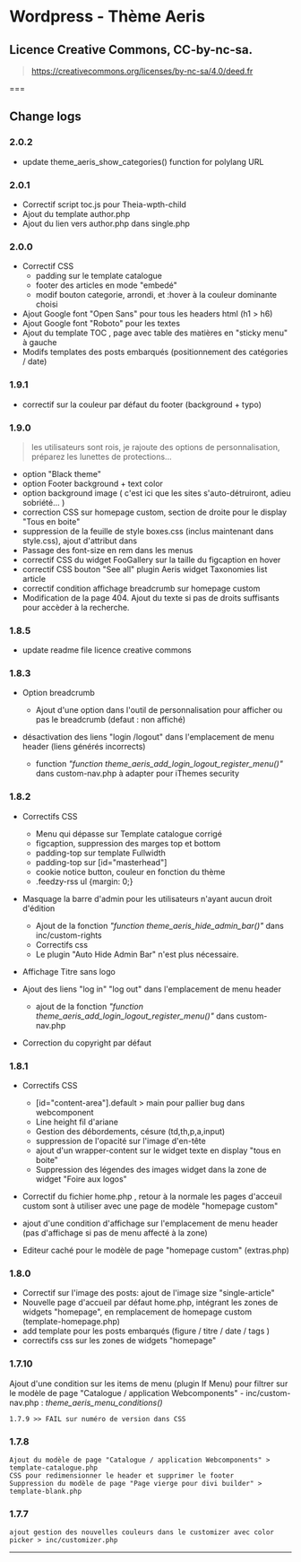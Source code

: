 # Wordpress - Thème Aeris 

## Licence Creative Commons, CC-by-nc-sa. 
> https://creativecommons.org/licenses/by-nc-sa/4.0/deed.fr 

===

## Change logs

### 2.0.2
- update theme_aeris_show_categories() function for polylang URL

### 2.0.1
- Correctif script toc.js pour Theia-wpth-child
- Ajout du template author.php
- Ajout du lien vers author.php dans single.php

### 2.0.0
- Correctif CSS 
  - padding sur le template catalogue
  - footer des articles en mode "embedé"
  - modif bouton categorie, arrondi, et :hover à la couleur dominante choisi
- Ajout Google font "Open Sans" pour tous les headers html (h1 > h6)
- Ajout Google font "Roboto" pour les textes
- Ajout du template TOC , page avec table des matières en "sticky menu" à gauche
- Modifs templates des posts embarqués (positionnement des catégories / date)

### 1.9.1
- correctif sur la couleur par défaut du footer (background + typo)

### 1.9.0
> les utilisateurs sont rois, je rajoute des options de personnalisation, préparez les lunettes de protections...
- option "Black theme" 
- option Footer background + text color 
- option background image ( c'est ici que les sites s'auto-détruiront, adieu sobriété... )
- correction CSS sur homepage custom, section de droite pour le display "Tous en boite"
- suppression de la feuille de style boxes.css (inclus maintenant dans style.css), ajout d'attribut dans <body> 
- Passage des font-size en rem dans les menus
- correctif CSS du widget FooGallery sur la taille du figcaption en hover
- correctif CSS bouton "See all" plugin Aeris widget Taxonomies list article
- correctif condition affichage breadcrumb sur homepage custom
- Modification de la page 404. Ajout du texte si pas de droits suffisants pour accèder à la recherche.


### 1.8.5
- update readme file licence creative commons

### 1.8.3
- Option breadcrumb
    - Ajout d'une option dans l'outil de personnalisation pour afficher ou pas le breadcrumb (defaut : non affiché)

- désactivation des liens "login /logout" dans l'emplacement de menu header (liens générés incorrects)
    - function *"function theme_aeris_add_login_logout_register_menu()"* dans custom-nav.php à adapter pour iThemes security

### 1.8.2

- Correctifs CSS
    - Menu qui dépasse sur Template catalogue corrigé
    - figcaption, suppression des marges top et bottom
    - padding-top sur template Fullwidth
    - padding-top sur [id="masterhead"]
    - cookie notice button, couleur en fonction du thème
    - .feedzy-rss ul {margin: 0;}

-  Masquage la barre d'admin pour les utilisateurs n'ayant aucun droit d'édition
    - Ajout de la fonction *"function theme_aeris_hide_admin_bar()"* dans inc/custom-rights
    - Correctifs css
    - Le plugin "Auto Hide Admin Bar" n'est plus nécessaire.

- Affichage Titre sans logo

- Ajout des liens "log in" "log out" dans l'emplacement de menu header
    - ajout de la fonction *"function theme_aeris_add_login_logout_register_menu()"* dans custom-nav.php

- Correction du copyright par défaut

### 1.8.1

- Correctifs CSS 
    - [id="content-area"].default > main pour pallier bug dans webcomponent
    - Line height fil d'ariane
    - Gestion des débordements, césure (td,th,p,a,input)
    - suppression de l'opacité sur l'image d'en-tête
    - ajout d'un wrapper-content sur le widget texte en display "tous en boite"
    - Suppression des légendes des images widget dans la zone de widget "Foire aux logos"

- Correctif du fichier home.php , retour à la normale
    les pages d'acceuil custom sont à utiliser avec une page de modèle "homepage custom"

- ajout d'une condition d'affichage sur l'emplacement de menu header (pas d'affichage si pas de menu affecté à la zone)
- Editeur caché pour le modèle de page "homepage custom" (extras.php)

### 1.8.0

- Correctif sur l'image des posts: ajout de l'image size "single-article"
- Nouvelle page d'accueil par défaut home.php, intégrant les zones de widgets "homepage", en remplacement de homepage custom (template-homepage.php)
- add template pour les posts embarqués (figure / titre / date / tags )
- correctifs css sur les zones de widgets "homepage"


### 1.7.10

Ajout d'une condition sur les items de menu (plugin If Menu) pour filtrer sur le modèle de page "Catalogue / application Webcomponents" 
    - inc/custom-nav.php : *theme_aeris_menu_conditions()*

    1.7.9 >> FAIL sur numéro de version dans CSS

### 1.7.8

    Ajout du modèle de page "Catalogue / application Webcomponents" > template-catalogue.php
    CSS pour redimensionner le header et supprimer le footer
    Suppression du modèle de page "Page vierge pour divi builder" > template-blank.php

### 1.7.7

    ajout gestion des nouvelles couleurs dans le customizer avec color picker > inc/customizer.php


---------------


